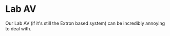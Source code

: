 # Lab AV

Our Lab AV (if it's still the Extron based system) can be incredibly annoying to deal with.